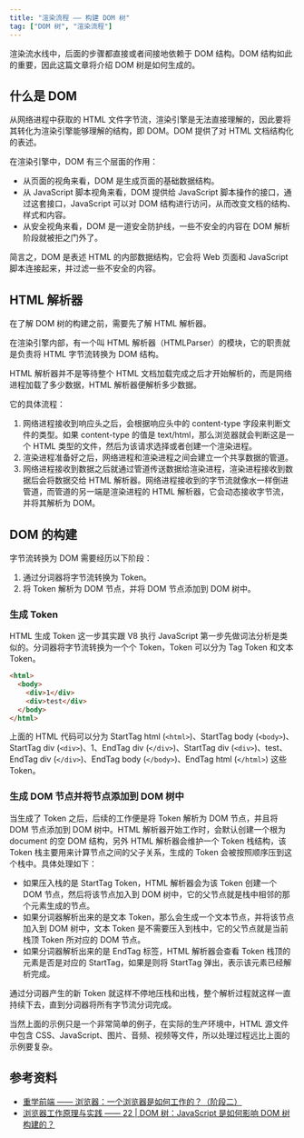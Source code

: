 ```yaml
---
title: "渲染流程 —— 构建 DOM 树"
tag: ["DOM 树", "渲染流程"]
---
```


渲染流水线中，后面的步骤都直接或者间接地依赖于 DOM 结构。DOM 结构如此的重要，因此这篇文章将介绍 DOM 树是如何生成的。

## 什么是 DOM

从网络进程中获取的 HTML 文件字节流，渲染引擎是无法直接理解的，因此要将其转化为渲染引擎能够理解的结构，即 DOM。DOM 提供了对 HTML 文档结构化的表述。

在渲染引擎中，DOM 有三个层面的作用：

- 从页面的视角来看，DOM 是生成页面的基础数据结构。
- 从 JavaScript 脚本视角来看，DOM 提供给 JavaScript 脚本操作的接口，通过这套接口，JavaScript 可以对 DOM 结构进行访问，从而改变文档的结构、样式和内容。
- 从安全视角来看，DOM 是一道安全防护线，一些不安全的内容在 DOM 解析阶段就被拒之门外了。

简言之，DOM 是表述 HTML 的内部数据结构，它会将 Web 页面和 JavaScript 脚本连接起来，并过滤一些不安全的内容。

## HTML 解析器

在了解 DOM 树的构建之前，需要先了解 HTML 解析器。

在渲染引擎内部，有一个叫 HTML 解析器（HTMLParser）的模块，它的职责就是负责将 HTML 字节流转换为 DOM 结构。

HTML 解析器并不是等待整个 HTML 文档加载完成之后才开始解析的，而是网络进程加载了多少数据，HTML 解析器便解析多少数据。

它的具体流程：

1. 网络进程接收到响应头之后，会根据响应头中的 content-type 字段来判断文件的类型。如果 content-type 的值是 text/html，那么浏览器就会判断这是一个 HTML 类型的文件，然后为该请求选择或者创建一个渲染进程。
2. 渲染进程准备好之后，网络进程和渲染进程之间会建立一个共享数据的管道。
3. 网络进程接收到数据之后就通过管道传送数据给渲染进程，渲染进程接收到数据后会将数据交给 HTML 解析器。网络进程接收到的字节流就像水一样倒进管道，而管道的另一端是渲染进程的 HTML 解析器，它会动态接收字节流，并将其解析为 DOM。

## DOM 的构建

字节流转换为 DOM 需要经历以下阶段：

1. 通过分词器将字节流转换为 Token。
2. 将 Token 解析为 DOM 节点，并将 DOM 节点添加到 DOM 树中。

### 生成 Token

HTML 生成 Token 这一步其实跟 V8 执行 JavaScript 第一步先做词法分析是类似的。分词器将字节流转换为一个个 Token，Token 可以分为 Tag Token 和文本 Token。

```html
<html>
  <body>
    <div>1</div>
    <div>test</div>
  </body>
</html>
```

上面的 HTML 代码可以分为 StartTag html (`<html>`)、StartTag body (`<body>`)、StartTag div (`<div>`)、1、EndTag div (`</div>`)、StartTag div (`<div>`)、test、EndTag div (`</div>`)、EndTag body (`</body>`)、EndTag html (`</html>`) 这些 Token。

### 生成 DOM 节点并将节点添加到 DOM 树中

当生成了 Token 之后，后续的工作便是将 Token 解析为 DOM 节点，并且将 DOM 节点添加到 DOM 树中。HTML 解析器开始工作时，会默认创建一个根为 document 的空 DOM 结构，另外 HTML 解析器会维护一个 Token 栈结构，该 Token 栈主要用来计算节点之间的父子关系，生成的 Token 会被按照顺序压到这个栈中。具体处理如下：

- 如果压入栈的是 StartTag Token，HTML 解析器会为该 Token 创建一个 DOM 节点，然后将该节点加入到 DOM 树中，它的父节点就是栈中相邻的那个元素生成的节点。
- 如果分词器解析出来的是文本 Token，那么会生成一个文本节点，并将该节点加入到 DOM 树中，文本 Token 是不需要压入到栈中，它的父节点就是当前栈顶 Token 所对应的 DOM 节点。
- 如果分词器解析出来的是 EndTag 标签，HTML 解析器会查看 Token 栈顶的元素是否是对应的 StartTag，如果是则将 StartTag 弹出，表示该元素已经解析完成。

通过分词器产生的新 Token 就这样不停地压栈和出栈，整个解析过程就这样一直持续下去，直到分词器将所有字节流分词完成。

当然上面的示例只是一个非常简单的例子，在实际的生产环境中，HTML 源文件中包含 CSS、JavaScript、图片、音频、视频等文件，所以处理过程远比上面的示例要复杂。

## 参考资料

- [重学前端 —— 浏览器：一个浏览器是如何工作的？（阶段二）](https://time.geekbang.org/column/article/80260)
- [浏览器工作原理与实践 —— 22 | DOM 树：JavaScript 是如何影响 DOM 树构建的？](https://time.geekbang.org/column/article/140140)
